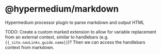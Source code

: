 # @hypermedium/markdown
Hypermedium processor plugin to parse markdown and output HTML

TODO: Create a custom marked extension to allow for variable replacement from an external context, similar to handlebars (e.g. `{{_site.navLinks.guide.name}}`)? Then we can access the handlebars context from markdown.
